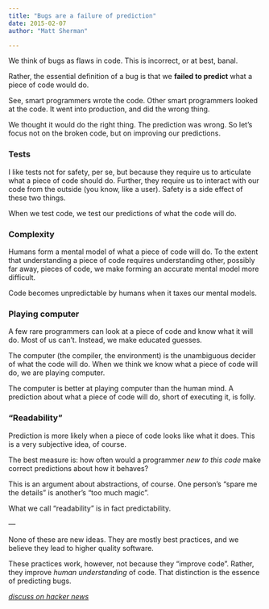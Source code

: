 ```yaml
---
title: "Bugs are a failure of prediction"
date: 2015-02-07
author: "Matt Sherman"

---
```


We think of bugs as flaws in code. This is incorrect, or at best, banal.

Rather, the essential definition of a bug is that we **failed to predict** what a piece of code would do.

See, smart programmers wrote the code. Other smart programmers looked at the code. It went into production, and did the wrong thing.

We thought it would do the right thing. The prediction was wrong. So let’s focus not on the broken code, but on improving our predictions.

### Tests

I like tests not for safety, per se, but because they require us to articulate what a piece of code should do. Further, they require us to interact with our code from the outside (you know, like a user). Safety is a side effect of these two things.

When we test code, we test our predictions of what the code will do.

### Complexity

Humans form a mental model of what a piece of code will do. To the extent that understanding a piece of code requires understanding other, possibly far away, pieces of code, we make forming an accurate mental model more difficult.

Code becomes unpredictable by humans when it taxes our mental models.

### Playing computer

A few rare programmers can look at a piece of code and know what it will do. Most of us can’t. Instead, we make educated guesses.

The computer (the compiler, the environment) is the unambiguous decider of what the code will do. When we think we know what a piece of code will do, we are playing computer.

The computer is better at playing computer than the human mind. A prediction about what a piece of code will do, short of executing it, is folly.

### “Readability”

Prediction is more likely when a piece of code looks like what it does. This is a very subjective idea, of course.

The best measure is: how often would a programmer _new to this code_ make correct predictions about how it behaves?

This is an argument about abstractions, of course. One person’s “spare me the details” is another’s “too much magic”.

What we call “readability” is in fact predictability.

—

None of these are new ideas. They are mostly best practices, and we believe they lead to higher quality software.

These practices work, however, not because they “improve code”. Rather, they improve _human understanding_ of code. That distinction is the essence of predicting bugs.

[_discuss on hacker news_](https://news.ycombinator.com/item?id=9017793)
